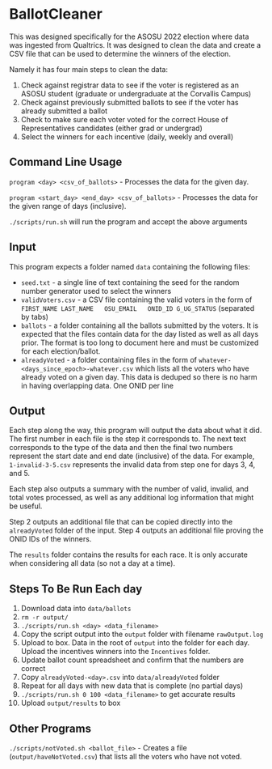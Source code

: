 # BallotCleaner

This was designed specifically for the ASOSU 2022 election where data was ingested from Qualtrics. It was designed to clean the data and create a CSV file that can be used to determine the winners of the election.

Namely it has four main steps to clean the data:
1. Check against registrar data to see if the voter is registered as an ASOSU student (graduate or undergraduate at the Corvallis Campus)
2. Check against previously submitted ballots to see if the voter has already submitted a ballot
3. Check to make sure each voter voted for the correct House of Representatives candidates (either grad or undergrad)
4. Select the winners for each incentive (daily, weekly and overall)

## Command Line Usage

`program <day> <csv_of_ballots>` - Processes the data for the given day.

`program <start_day> <end_day> <csv_of_ballots>` - Processes the data for the given range of days (inclusive).

`./scripts/run.sh` will run the program and accept the above arguments

## Input

This program expects a folder named `data` containing the following files:
- `seed.txt` - a single line of text containing the seed for the random number generator used to select the winners
- `validVoters.csv` - a CSV file containing the valid voters in the form of `FIRST_NAME LAST_NAME	OSU_EMAIL	ONID_ID	G_UG_STATUS` (separated by tabs)
- `ballots` - a folder containing all the ballots submitted by the voters. It is expected that the files contain data for the day listed as well as all days prior. The format is too long to document here and must be customized for each election/ballot.
- `alreadyVoted` - a folder containing files in the form of `whatever-<days_since_epoch>-whatever.csv` which lists all the voters who have already voted on a given day. This data is deduped so there is no harm in having overlapping data. One ONID per line

## Output

Each step along the way, this program will output the data about what it did. The first number in each file is the step it corresponds to. The next text corresponds to the type of the data and then the final two numbers represent the start date and end date (inclusive) of the data. For example, `1-invalid-3-5.csv` represents the invalid data from step one for days 3, 4, and 5.

Each step also outputs a summary with the number of valid, invalid, and total votes processed, as well as any additional log information that might be useful.

Step 2 outputs an additional file that can be copied directly into the `alreadyVoted` folder of the input. Step 4 outputs an additional file proving the ONID IDs of the winners.

The `results` folder contains the results for each race. It is only accurate when considering all data (so not a day at a time).

## Steps To Be Run Each day
1. Download data into `data/ballots`
2. `rm -r output/`
3. `./scripts/run.sh <day> <data_filename>`
4. Copy the script output into the `output` folder with filename `rawOutput.log`
5. Upload to box. Data in the root of `output` into the folder for each day. Upload the incentives winners into the `Incentives` folder.
6. Update ballot count spreadsheet and confirm that the numbers are correct
7. Copy `alreadyVoted-<day>.csv` into `data/alreadyVoted` folder
8. Repeat for all days with new data that is complete (no partial days)
9. `./scripts/run.sh 0 100 <data_filename>` to get accurate results
10. Upload `output/results` to box

## Other Programs

`./scripts/notVoted.sh <ballot_file>` - Creates a file (`output/haveNotVoted.csv`) that lists all the voters who have not voted.

